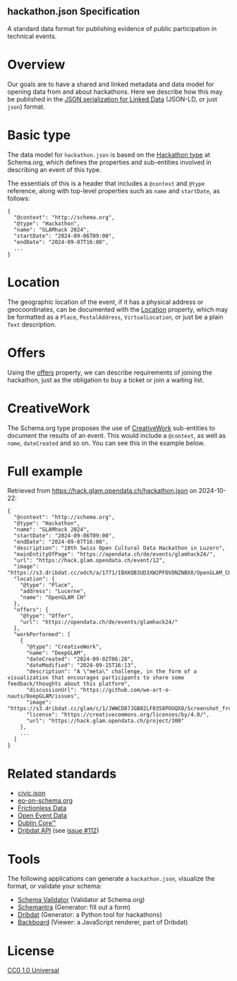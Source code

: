 hackathon.json Specification
----------------------------

A standard data format for publishing evidence of public participation in technical events.

# Overview

Our goals are to have a shared and linked metadata and data model for opening data from and about hackathons. Here we describe how this may be published in the [JSON serialization for Linked Data](https://www.google.com/url?sa=t&source=web&rct=j&opi=89978449&url=https://json-ld.org/&ved=2ahUKEwifyq272qGJAxV48LsIHe-qFuMQFnoECAgQAQ&usg=AOvVaw0KYV5lDp9ZQ0M18tp93C6E) (JSON-LD, or just `json`) format. 

# Basic type

The data model for `hackathon.json` is based on the [Hackathon type](https://schema.org/Hackathon) at Schema.org, which defines the properties and sub-entities involved in describing an event of this type. 

The essentials of this is a header that includes a `@context` and `@type` reference, along with top-level properties such as `name` and `startDate`, as follows:

```
{
  "@context": "http://schema.org",
  "@type": "Hackathon",
  "name": "GLAMhack 2024",
  "startDate": "2024-09-06T09:00",
  "endDate": "2024-09-07T16:00",
  ...
}
```

# Location

The geographic location of the event, if it has a physical address or geocoordinates, can be documented with the [Location](https://schema.org/location) property, which may be formatted as a `Place`, `PostalAddress`, `VirtualLocation`, or just be a plain `Text` description.

# Offers

Using the [offers](https://schema.org/offers) property, we can describe requirements of joining the hackathon, just as the obligation to buy a ticket or join a waiting list.

# CreativeWork

The Schema.org type proposes the use of [CreativeWork](https://schema.org/CreativeWork) sub-entities to document the results of an event. This would include a `@context`, as well as `name`, `dateCreated` and so on. You can see this in the example below.

# Full example

Retrieved from https://hack.glam.opendata.ch/hackathon.json on 2024-10-22:

```
{
  "@context": "http://schema.org",
  "@type": "Hackathon",
  "name": "GLAMhack 2024",
  "startDate": "2024-09-06T09:00",
  "endDate": "2024-09-07T16:00",
  "description": "10th Swiss Open Cultural Data Hackathon in Luzern",
  "mainEntityOfPage": "https://opendata.ch/de/events/glamhack24/",
  "url": "https://hack.glam.opendata.ch/event/12",
  "image": "https://s3.dribdat.cc/odch/a/1771/IBXKQB3UD3XW2PFOVONZNBX8/OpenGLAM_CH_Logo.svg.png",
  "location": {
    "@type": "Place",
    "address": "Lucerne",
    "name": "OpenGLAM CH"
  },
  "offers": {
    "@type": "Offer",
    "url": "https://opendata.ch/de/events/glamhack24/"
  },
  "workPerformed": [
    {
      "@type": "CreativeWork",
      "name": "DeepGLAM",
      "dateCreated": "2024-09-02T06:28",
      "dateModified": "2024-09-15T16:13",
      "description": "A \"meta\" challenge, in the form of a visualization that encourages participants to share some feedback/thoughts about this platform",
      "discussionUrl": "https://github.com/we-art-o-nauts/DeepGLAM/issues",
      "image": "https://s3.dribdat.cc/glam/c/1/JWWCD87JGB82LF0358POUQX8/Screenshot_from_20240906_220057.jpg",
      "license": "https://creativecommons.org/licenses/by/4.0/",
      "url": "https://hack.glam.opendata.ch/project/300"
    },
    ...
  ]
}
```

# Related standards

- [civic.json](https://open.dc.gov/civic.json/specification.html)
- [eo-on-schema.org](https://github.com/eovoc/eo-on-schema.org)
- [Frictionless Data](https://frictionlessdata.io) 
- [Open Event Data](https://www.openeventdata.ch)
- [Dublin Core™](https://www.dublincore.org/specifications/dublin-core/)
- [Dribdat API](https://dribdat.cc/contribute.html#api-guide) (see [issue #112](https://github.com/dribdat/dribdat/issues/112))

# Tools

The following applications can generate a `hackathon.json`, visualize the format, or validate your schema:

- [Schema Validator](https://validator.schema.org/) (Validator at Schema.org)
- [Schemantra](https://www.schemantra.com/schema_list/Hackathon) (Generator: fill out a form)
- [Dribdat](https://codeberg.org/dribdat/dribdat) (Generator: a Python tool for hackathons)
- [Backboard](https://codeberg.org/dribdat/backboard) (Viewer: a JavaScript renderer, part of Dribdat)

# License

[CC0 1.0 Universal](LICENSE)
